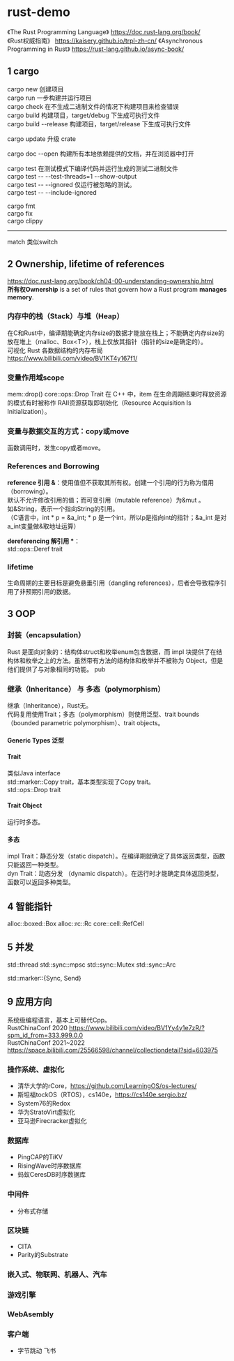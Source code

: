 # rust-demo
《The Rust Programming Language》  https://doc.rust-lang.org/book/  
《Rust权威指南》  https://kaisery.github.io/trpl-zh-cn/
《Asynchronous Programming in Rust》  https://rust-lang.github.io/async-book/


## 1 cargo
cargo new       创建项目  
cargo run       一步构建并运行项目  
cargo check     在不生成二进制文件的情况下构建项目来检查错误  
cargo build     构建项目，target/debug 下生成可执行文件  
cargo build --release       构建项目，target/release 下生成可执行文件  

cargo update        升级 crate  

cargo doc --open        构建所有本地依赖提供的文档，并在浏览器中打开  

cargo test      在测试模式下编译代码并运行生成的测试二进制文件  
cargo test -- --test-threads=1 --show-output  
cargo test -- --ignored      仅运行被忽略的测试。  
cargo test -- --include-ignored   

cargo fmt   
cargo fix   
cargo clippy   

---

match 类似switch

## 2 Ownership, lifetime of references   
https://doc.rust-lang.org/book/ch04-00-understanding-ownership.html   
__所有权Ownership__ is a set of rules that govern how a Rust program __manages memory__.

### 内存中的栈（Stack）与堆（Heap）
在C和Rust中，编译期能确定内存size的数据才能放在栈上；不能确定内存size的放在堆上（malloc、Box\<T\>），栈上仅放其指针（指针的size是确定的）。  
可视化 Rust 各数据结构的内存布局  https://www.bilibili.com/video/BV1KT4y167f1/


### 变量作用域scope  
mem::drop()
core::ops::Drop Trait
在 C++ 中，item 在生命周期结束时释放资源的模式有时被称作 RAII资源获取即初始化（Resource Acquisition Is Initialization）。 


### 变量与数据交互的方式：copy或move
函数调用时，发生copy或者move。  
  
### References and Borrowing
__reference 引用 &__：使用值但不获取其所有权。创建一个引用的行为称为借用（borrowing）。  
默认不允许修改引用的值；而可变引用（mutable reference）为&mut 。  
如&String，表示一个指向String的引用。  
（C语言中，int * p = &a_int;  * p 是一个int，所以p是指向int的指针；&a_int 是对a_int变量做&取地址运算）  

__dereferencing 解引用 *__：  
std::ops::Deref trait  

### lifetime
生命周期的主要目标是避免悬垂引用（dangling references），后者会导致程序引用了非预期引用的数据。  


## 3 OOP
### 封装（encapsulation）
Rust 是面向对象的：结构体struct和枚举enum包含数据，而 impl 块提供了在结构体和枚举之上的方法。虽然带有方法的结构体和枚举并不被称为 Object，但是他们提供了与对象相同的功能。
pub

### 继承（Inheritance） 与 多态（polymorphism）
继承（Inheritance），Rust无。  
代码复用使用Trait；多态（polymorphism）则使用泛型、trait bounds（bounded parametric polymorphism）、trait objects。
#### Generic Types 泛型

#### Trait
类似Java interface   
std::marker::Copy trait，基本类型实现了Copy trait。   
std::ops::Drop trait   

   
#### Trait Object
运行时多态。  


#### 多态
impl Trait：静态分发（static dispatch）。在编译期就确定了具体返回类型，函数只能返回一种类型。   
dyn Trait：动态分发 （dynamic dispatch）。在运行时才能确定具体返回类型，函数可以返回多种类型。   


## 4 智能指针
alloc::boxed::Box
alloc::rc::Rc
core::cell::RefCell


## 5 并发
std::thread
std::sync::mpsc
std::sync::Mutex
std::sync::Arc

std::marker::{Sync, Send}

## 9 应用方向
系统级编程语言，基本上可替代Cpp。   
RustChinaConf 2020  https://www.bilibili.com/video/BV1Yy4y1e7zR/?spm_id_from=333.999.0.0   
RustChinaConf 2021~2022  https://space.bilibili.com/25566598/channel/collectiondetail?sid=603975   


### 操作系统、虚拟化    
- 清华大学的rCore，https://github.com/LearningOS/os-lectures/
- 斯坦福tockOS（RTOS），cs140e，https://cs140e.sergio.bz/
- System76的Redox
- 华为StratoVirt虚拟化
- 亚马逊Firecracker虚拟化
    
### 数据库
- PingCAP的TiKV
- RisingWave时序数据库
- 蚂蚁CeresDB时序数据库

### 中间件
- 分布式存储


### 区块链
- CITA
- Parity的Substrate


### 嵌入式、物联网、机器人、汽车


### 游戏引擎

### WebAsembly

### 客户端
- 字节跳动 飞书

